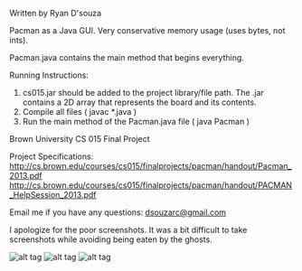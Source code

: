 Written by Ryan D'souza

Pacman as a Java GUI. Very conservative memory usage (uses bytes, not ints).

Pacman.java contains the main method that begins everything.

Running Instructions:
1. cs015.jar should be added to the project library/file path. The .jar contains a 2D array that represents the board and its contents. 
2. Compile all files ( javac *.java )
3. Run the main method of the Pacman.java file ( java Pacman )

Brown University CS 015 Final Project

Project Specifications: 
http://cs.brown.edu/courses/cs015/finalprojects/pacman/handout/Pacman_2013.pdf
http://cs.brown.edu/courses/cs015/finalprojects/pacman/handout/PACMAN_HelpSession_2013.pdf

Email me if you have any questions: dsouzarc@gmail.com

I apologize for the poor screenshots. It was a bit difficult to take screenshots while avoiding being eaten by the ghosts.

![alt tag](https://github.com/dsouzarc/pacman/blob/master/Pacman1.png)
![alt tag](https://github.com/dsouzarc/pacman/blob/master/Pacman2.png)
![alt tag](https://github.com/dsouzarc/pacman/blob/master/Pacman3.png)
